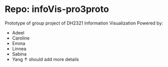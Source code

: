 # Repo: infoVis-pro3proto
Prototype of group project of DH2321 Information Visualization
Powered by: 
* Adeel
* Caroline
* Emma
* Linnea
* Sabina
* Yang 
↑ should add more details